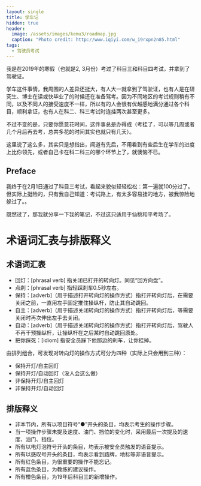 ```yaml
---
layout: single
title: 学车记
hidden: true
header:
  image: /assets/images/kemu3/roadmap.jpg
  caption: "Photo credit: http://www.iqiyi.com/w_19rxpn2n85.html"
tags:
  - 驾驶员考试
---
```


我是在2019年的寒假（也就是2, 3月份）考过了科目三和科目四考试，并拿到了驾驶证。

学车这件事情，我周围的人差异还挺大，有人大一就拿到了驾驶证，也有人是在研究生、博士在读或快毕业了的时候还在准备驾考。因为不同地区的考试规则稍有不同，以及不同人的接受速度不一样，所以有的人会很有优越感地满分通过各个科目，顺利拿证，也有人在科二、科三考试时连挂两次甚至更多。

不过不变的是，只要你愿意花时间，这件事总是办得成（考挂了，可以等几周或者几个月后再去考，总共多花的时间其实也就只有几天）。

这里说了这么多，其实只是想指出，闻道有先后，不用看到有些后生在学车的进度上比你领先，或者自己卡在科二科三的哪个环节上了，就懊恼不已。

## Preface

我终于在2月1日通过了科目三考试，看起来貌似轻轻松松：第一遍就100分过了。但实际上挺险的，只有我自己知道：考试路上，有太多容易挂的地方，被我惊险地躲过了。。

既然过了，那我就分享一下我的笔记，不过这只适用于仙桃和平考场了。

# 术语词汇表与排版释义

## 术语词汇表

- 回灯：[phrasal verb] 指关闭已打开的转向灯。同见“回方向盘”。
- 点刹：[phrasal verb] 指轻踩刹车0.5秒左右。
- 保持：[adverb]（用于描述打开转向灯的操作方式）指打开转向灯后，在需要关闭之前，一直用左手固定推住操纵杆，防止其自动跳回。
- 自主：[adverb]（用于描述关闭转向灯的操作方式）指打开转向灯后，等需要关闭时再次伸出左手去关闭。
- 自动：[adverb]（用于描述关闭转向灯的操作方式）指打开转向灯后，驾驶人不再干预操纵杆，让操纵杆在之后某时自动跳回原处。
- 把你踩死：[idiom] 指安全员踩下他那边的刹车，让你挂掉。

由排列组合，可发现对转向灯的操作方式可分为四种（实际上只会用到三种）：

- 保持开灯/自主回灯
- 保持开灯/自动回灯（没人会这么做）
- 非保持开灯/自主回灯
- 非保持开灯/自动回灯

## 排版释义

- 非本节内，所有以项目符号“●”开头的条目，均表示考生的操作步骤。
- 当一项操作步骤未提及速度、油门、挡位的变化时，采用最后一次提及的速度、油门、挡位。
- 所有以电灯泡符号开头的条目，均表示被安全员触发的语音提示。
- 所有以感叹号开头的条目，均表示看到路牌，地标等非语音提示。
- 所有红色条目，为很重要的操作不能忘记。
- 所有蓝色条目，为教练的建议操作。
- 所有橙色条目，为19年后科目三的新增操作。